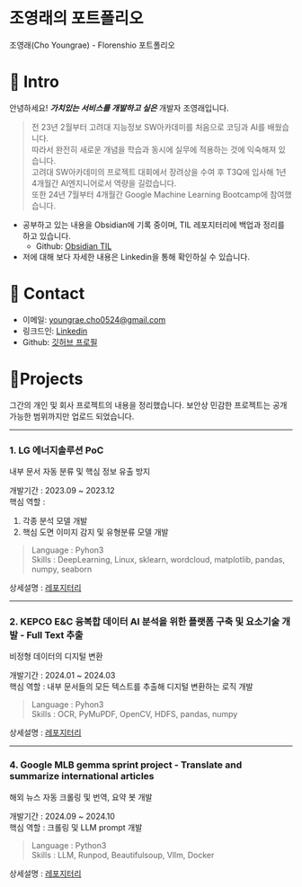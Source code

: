 # 조영래의 포트폴리오
조영래(Cho Youngrae) - Florenshio 포트폴리오

# 📌 Intro
안녕하세요! _**가치있는 서비스를 개발하고 싶은**_ 개발자 조영래입니다.

>전 23년 2월부터 고려대 지능정보 SW아카데미를 처음으로 코딩과 AI를 배웠습니다.  
>따라서 완전히 새로운 개념을 학습과 동시에 실무에 적용하는 것에 익숙해져 있습니다.  
>고려대 SW아카데미의 프로젝트 대회에서 장려상을 수여 후 T3Q에 입사해 1년 4개월간 AI엔지니어로서 역량을 길렀습니다.  
>또한 24년 7월부터 4개월간 Google Machine Learning Bootcamp에 참여했습니다.  

- 공부하고 있는 내용을 Obsidian에 기록 중이며, TIL 레포지터리에 백업과 정리를 하고 있습니다.
  - Github: [Obsidian TIL](https://github.com/Florenshio/Obsidian_TIL)
- 저에 대해 보다 자세한 내용은 Linkedin을 통해 확인하실 수 있습니다.

# 📌 Contact
- 이메일: youngrae.cho0524@gmail.com
- 링크드인: [Linkedin](www.linkedin.com/in/youngrae-jo-86752b282)
- Github: [깃허브 프로필](https://github.com/Florenshio)

# 📝Projects
그간의 개인 및 회사 프로젝트의 내용을 정리했습니다.
보안상 민감한 프로젝트는 공개 가능한 범위까지만 업로드 되었습니다.

---
### 1. LG 에너지솔루션 PoC
내부 문서 자동 분류 및 핵심 정보 유출 방지

개발기간 : 2023.09 ~ 2023.12  
핵심 역할 : 
  1. 각종 분석 모델 개발
  2. 핵심 도면 이미지 감지 및 유형분류 모델 개발

> Language : Pyhon3  
> Skills : DeepLearning, Linux, sklearn, wordcloud, matplotlib, pandas, numpy, seaborn  

상세설명 : [레포지터리](https://github.com/Florenshio/lg_es_poc)

---
### 2. KEPCO E&C 융복합 데이터 AI 분석을 위한 플랫폼 구축 및 요소기술 개발 - Full Text 추출
비정형 데이터의 디지털 변환

개발기간 : 2024.01 ~ 2024.03  
핵심 역할 : 내부 문서들의 모든 텍스트를 추출해 디지털 변환하는 로직 개발

> Language : Pyhon3  
> Skills : OCR, PyMuPDF, OpenCV, HDFS, pandas, numpy

상세설명 : [레포지터리](https://github.com/Florenshio/kepco_enc_fulltext)

---
### 4. Google MLB gemma sprint project - Translate and summarize international articles
해외 뉴스 자동 크롤링 및 번역, 요약 봇 개발

개발기간 : 2024.09 ~ 2024.10  
핵심 역할 : 크롤링 및 LLM prompt 개발

> Language : Python3  
> Skills : LLM, Runpod, Beautifulsoup, Vllm, Docker

상세설명 : [레포지터리](https://github.com/google-mlb-gemma/Translate-and-summarize-international-articles)
